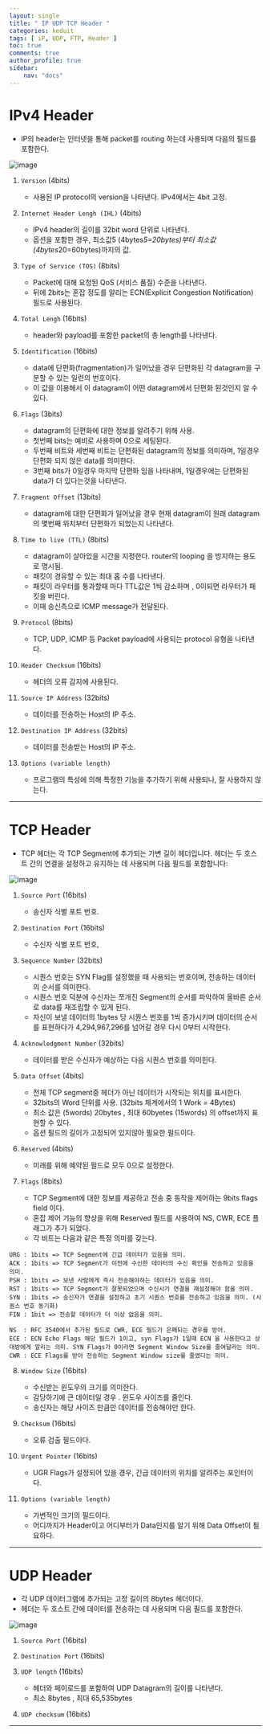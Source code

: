 ```yaml
---
layout: single
title: " IP UDP TCP Header "
categories: keduit
tags: [ iP, UDP, FTP, Header ]
toc: true 
comments: true
author_profile: true
sidebar:
    nav: "docs"
---
```



# IPv4 Header

* IP의 header는 인터넷을 통해 packet를 routing 하는데 사용되며 다음의 필드를 포함한다.

![image](https://user-images.githubusercontent.com/128279031/228890436-65f43635-86f6-45c5-9fd2-7c46fd13c94f.png)

1. `Version` (4bits)
   * 사용된 IP protocol의 version을 나타낸다. IPv4에서는 4bit 고정.

2. `Internet Header Lengh (IHL)` (4bits) 
   * IPv4 header의 길이를 32bit word 단위로 나타낸다. 
   * 옵션을 포함한 경우, 최소값5 (4bytes*5=20bytes)부터 최소값 (4bytes*20=60bytes)까지의 값.

3. `Type of Service (TOS)` (8bits)
   * Packet에 대해 요청된 QoS (서비스 품질) 수준을 나타낸다. 
   * 뒤에 2bits는 혼잡 정도를 알리는 ECN(Explicit Congestion Notification) 필드로 사용된다.

4. `Total Lengh` (16bits) 
   * header와 payload를 포함한 packet의 총 length를 나타낸다.

5. `Identification` (16bits)  
   * data에 단편화(fragmentation)가 일어났을 경우 단편화된 각 datagram을 구분할 수 있는 일련의 번호이다.  
   * 이 값을 이용해서 이 datagram이 어떤 datagram에서 단편화 된것인지 알 수 있다.

6. `Flags` (3bits)  
   * datagram의 단편화에 대한 정보를 알려주기 위해 사용. 
   * 첫번째 bits는 예비로 사용하며 0으로 세팅된다. 
   * 두번째 비트와 세번째 비트는 단편화된 datagram의 정보를 의미하며, 1일경우 단편화 되지 않은 data를 의미한다.
   * 3번째 bits가 0일경우 마지막 단편화 임을 나타내며, 1일경우에는 단편화된 data가 더 있다는것을 나타낸다.

7. `Fragment Offset` (13bits) 
   * datagram에 대한 단편화가 일어났을 경우 현재 datagram이 원래 datagram의 몇번째 위치부터 단편화가 되었는지 나타낸다.

8. `Time to live (TTL)` (8bits) 
   * datagram이 살아있을 시간을 지정한다. router의 looping 을 방지하는 용도로 명시됨.
   * 패킷이 경유할 수 있는 최대 홉 수를 나타낸다.
   * 패킷이 라우터를 통과할때 마다 TTL값은 1씩 감소하며 , 0이되면 라우터가 패킷을 버린다.
   * 이때 송신측으로 ICMP message가 전달된다.

9. `Protocol` (8bits)
   * TCP, UDP, ICMP 등 Packet payload에 사용되는 protocol 유형을 나타낸다.

10. `Header Checksum` (16bits)
    * 헤더의 오류 감지에 사용된다.

11. `Source IP Address` (32bits)
    * 데이터를 전송하는 Host의 IP 주소.

12. `Destination IP Address` (32bits)
    * 데이터를 전송받는 Host의 IP 주소.

13. `Options (variable length)`
    * 프로그램의 특성에 의해 특정한 기능을 추가하기 위해 사용되나, 잘 사용하지 않는다.

---

# TCP Header

* TCP 헤더는 각 TCP Segment에 추가되는 가변 길이 헤더입니다. 헤더는 두 호스트 간의 연결을 설정하고 유지하는 데 사용되며 다음 필드를 포함합니다:

![image](https://user-images.githubusercontent.com/128279031/228929872-d35965d9-98f7-4abb-bf59-9a115653bb01.png)



1. `Source Port` (16bits)
   * 송신자 식별 포트 번호.

2. `Destination Port` (16bits)
   * 수신자 식별 포트 번호,

3. `Sequence Number` (32bits)
   * 시퀀스 번호는 SYN Flag를 설정했을 때 사용되는 번호이며, 전송하는 데이터의 순서를 의미한다.
   * 시퀀스 번호 덕분에 수신자는 쪼개진 Segment의 순서를 파악하여 올바른 순서로 data를 재조립할 수 있게 된다.
   * 자신이 보낼 데이터의 1bytes 당 시퀀스 번호를 1씩 증가시키며 데이터의 순서를 표현하다가 4,294,967,296를 넘어갈 경우 다시 0부터 시작한다.

4. `Acknowledgment Number` (32bits)
   * 데이터를 받은 수신자가 예상하는 다음 시퀀스 번호를 의미힌다.


5. `Data Offset` (4bits) 
   * 전체 TCP segment중 헤더가 아닌 데이터가 시작되는 위치를 표시한다.
   * 32bits의 Word 단위를 사용. (32bits 체계에서의 1 Work = 4Bytes)
   * 최소 값은 (5words) 20bytes , 최대 60byetes (15words) 의 offset까지 표현할 수 있다.
   * 옵션 필드의 길이가 고정되어 있지않아 필요한 필드이다.

6. `Reserved` (4bits)  
   * 미래를 위해 예약된 필드로 모두 0으로 설정한다.
  
7. `Flags` (8bits)
   * TCP Segment에 대한 정보를 제공하고 전송 중 동작을 제어하는 9bits flags field 이다. 
   * 혼잡 제어 기능의 향상을 위해 Reserved 필드를 사용하여 NS, CWR, ECE 플래그가 추가 되었다.
   * 각 비트는 다음과 같은 특정 의미를 갖는다.

```
URG : 1bits => TCP Segment에 긴급 데이터가 있음을 의미.
ACK : 1bits => TCP Segment가 이전에 수신한 데이터의 수신 확인을 전송하고 있음을 의미.
PSH : 1bits => 보낸 사람에게 즉시 전송해야하는 데이터가 있음을 의미.
RST : 1bits => TCP Segment가 잘못되었으며 수신시가 연결을 재설정해야 함을 의미.
SYN : 1bits => 송신자가 연결을 설정하고 초기 시퀀스 번호를 전송하고 있음을 의미. (시퀀스 번호 동기화)
FIN : 1bit => 전송할 데이터가 더 이상 없음을 의미.

NS  : RFC 3540에서 추가된 필드로 CWR, ECE 필드가 은폐되는 경우를 방어.
ECE : ECN Echo Flags 해당 필드가 1이고, syn Flags가 1일때 ECN 을 사용한다고 상대방에게 알리는 의미. SYN Flags가 0이라면 Segment Window Size를 줄여달라는 의미.
CWR : ECE Flags를 받아 전송하는 Segment Window size를 줄였다는 의미.
```

8. `Window Size` (16bits)
   * 수신받는 윈도우의 크기를 의미한다.
   * 감당하기에 큰 데이터일 경우 . 윈도우 사이즈를 줄인다.
   * 송신자는 해당 사이즈 만큼만 데이터를 전송해야만 한다.

9. `Checksum` (16bits)
   * 오류 검출 필드이다.

10. `Urgent Pointer` (16bits)
    * UGR Flags가 설정되어 있을 경우, 긴급 데이터의 위치를 알려주는 포인터이다.

11. `Options (variable length)`
    * 가변적인 크기의 필드이다.
    * 어디까지가 Header이고 어디부터가 Data인지를 알기 위해 Data Offset이 필요하다.

---

# UDP Header

* 각 UDP 데이터그램에 추가되는 고정 길이의 8bytes 헤더이다.
* 헤더는 두 호스트 간에 데이터를 전송하는 데 사용되며 다음 필드를 포함한다.


![image](https://user-images.githubusercontent.com/128279031/228930904-1178f327-d101-45be-8ee6-32e6cd3e6892.png)

1. `Source Port` (16bits)

2. `Destination Port` (16bits)

3. `UDP length` (16bits)
   * 헤더와 페이로드를 포함하여 UDP Datagram의 길이를 나타낸다.
   * 최소 8bytes , 최대 65,535bytes

4. `UDP checksum` (16bits)

---

